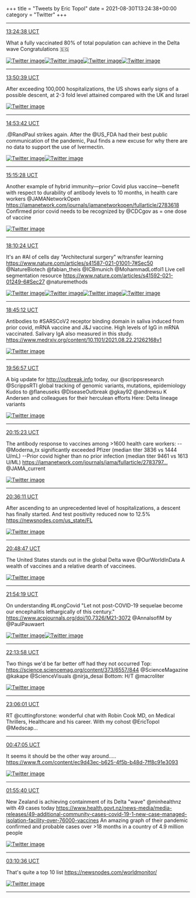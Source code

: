 +++
title = "Tweets by Eric Topol" 
date = 2021-08-30T13:24:38+00:00
category = "Twitter"
+++


---

<a href="https://twitter.com/erictopol/status/1432333442838978562" target="_blank" rel="noreferer">13:24:38 UCT</a>

What a fully vaccinated 80% of total population can achieve in the Delta wave
Congratulations 🇸🇬 

<a href="E-CrbF-VIAQ09d9.jpg"  ><img src="E-CrbF-VIAQ09d9.jpg" alt="Twitter image" ></img></a><a href="E-CrdPLVQAQiGt2.jpg"  ><img src="E-CrdPLVQAQiGt2.jpg" alt="Twitter image" ></img></a><a href="E-CrfDiVQAYsuti.jpg"  ><img src="E-CrfDiVQAYsuti.jpg" alt="Twitter image" ></img></a><a href="E-CrhSmVcAEqHJg.jpg"  ><img src="E-CrhSmVcAEqHJg.jpg" alt="Twitter image" ></img></a>

---

<a href="https://twitter.com/erictopol/status/1432339989635895298" target="_blank" rel="noreferer">13:50:39 UCT</a>

After exceeding 100,000 hospitalizations, the US shows early signs of a possible descent, at 2-3 fold level attained compared with the UK and Israel 

<a href="E-Cw9NzVEA0WKpd.jpg"  ><img src="E-Cw9NzVEA0WKpd.jpg" alt="Twitter image" ></img></a>

---

<a href="https://twitter.com/erictopol/status/1432355854301351945" target="_blank" rel="noreferer">14:53:42 UCT</a>

.@RandPaul strikes again.
After the @US_FDA  had their best public communication of the pandemic, Paul finds a new excuse for why there are no data to support the use of Ivermectin. 

<a href="E-C_jQtVUAI1llS.jpg"  ><img src="E-C_jQtVUAI1llS.jpg" alt="Twitter image" ></img></a><a href="E-C_l3UVIAIyhmH.jpg"  ><img src="E-C_l3UVIAIyhmH.jpg" alt="Twitter image" ></img></a>

---

<a href="https://twitter.com/erictopol/status/1432361333954023428" target="_blank" rel="noreferer">15:15:28 UCT</a>

Another example of hybrid immunity—prior Covid plus vaccine—benefit with respect to durability of antibody levels to 10 months, in health care workers @JAMANetworkOpen 
https://jamanetwork.com/journals/jamanetworkopen/fullarticle/2783618
Confirmed prior covid needs to be recognized by @CDCgov as = one dose of vaccine 

<a href="E-DC8qaVcAkuXR7.jpg"  ><img src="E-DC8qaVcAkuXR7.jpg" alt="Twitter image" ></img></a>

---

<a href="https://twitter.com/erictopol/status/1432405355791740930" target="_blank" rel="noreferer">18:10:24 UCT</a>

It's an #AI of cells day
"Architectural surgery" w/transfer learning
https://www.nature.com/articles/s41587-021-01001-7#Sec50 @NatureBiotech @fabian_theis @ICBmunich 
@MohammadLotfol1
Live cell segmentation resource
https://www.nature.com/articles/s41592-021-01249-6#Sec27 @naturemethods 

<a href="E-DrtsVUYAEZSDP.png"  ><img src="E-DrtsVUYAEZSDP.png" alt="Twitter image" ></img></a><a href="E-DrvAdUUAAuHts.jpg"  ><img src="E-DrvAdUUAAuHts.jpg" alt="Twitter image" ></img></a><a href="E-DsZvXVcAUwsNo.jpg"  ><img src="E-DsZvXVcAUwsNo.jpg" alt="Twitter image" ></img></a><a href="E-DsbECVEAQ46gq.jpg"  ><img src="E-DsbECVEAQ46gq.jpg" alt="Twitter image" ></img></a>

---

<a href="https://twitter.com/erictopol/status/1432414115654340609" target="_blank" rel="noreferer">18:45:12 UCT</a>

Antibodies to #SARSCoV2 receptor binding domain in saliva induced from prior covid, mRNA vaccine and J&amp;J vaccine. High levels of IgG in mRNA vaccinated. Salivary IgA also measured in this study.
https://www.medrxiv.org/content/10.1101/2021.08.22.21262168v1 

<a href="E-D056rUUAElHBD.jpg"  ><img src="E-D056rUUAElHBD.jpg" alt="Twitter image" ></img></a>

---

<a href="https://twitter.com/erictopol/status/1432432171268984833" target="_blank" rel="noreferer">19:56:57 UCT</a>

A big update for http://outbreak.info today, our @scrippsresearch @ScrippsRTI global tracking of genomic variants, mutations, epidemiology
Kudos to @flaneuseks @DiseaseOutbreak @gkay92 @andrewsu K Andersen and colleagues for their herculean efforts
Here: Delta lineage variants 

<a href="E-EEz7OVcAIfz5v.jpg"  ><img src="E-EEz7OVcAIfz5v.jpg" alt="Twitter image" ></img></a>

---

<a href="https://twitter.com/erictopol/status/1432436808042749952" target="_blank" rel="noreferer">20:15:23 UCT</a>

The antibody response to vaccines among &gt;1600 health care workers:
--@Moderna_tx significantly exceeded Pfizer
 (median titer 3836 vs 1444 U/mL)
--Prior covid higher than no prior infection
 (median titer 9461 vs 1613 U/ML)
https://jamanetwork.com/journals/jama/fullarticle/2783797… 
@JAMA_current 

<a href="E-EJmYQVEAMcMzz.jpg"  ><img src="E-EJmYQVEAMcMzz.jpg" alt="Twitter image" ></img></a>

---

<a href="https://twitter.com/erictopol/status/1432442043519827970" target="_blank" rel="noreferer">20:36:11 UCT</a>

After ascending to an unprecedented level of hospitalizations, a descent has finally started. 
And test positivity reduced now to 12.5%
https://newsnodes.com/us_state/FL 

<a href="E-EOaFdVcAI96W9.jpg"  ><img src="E-EOaFdVcAI96W9.jpg" alt="Twitter image" ></img></a>

---

<a href="https://twitter.com/erictopol/status/1432445214103244801" target="_blank" rel="noreferer">20:48:47 UCT</a>

The United States stands out in the global Delta wave
@OurWorldInData 
A wealth of vaccines and a relative dearth of vaccinees. 

<a href="E-EQKsvVgAEYxif.jpg"  ><img src="E-EQKsvVgAEYxif.jpg" alt="Twitter image" ></img></a>

---

<a href="https://twitter.com/erictopol/status/1432461708606377986" target="_blank" rel="noreferer">21:54:19 UCT</a>

On understanding #LongCovid 
"Let not post-COVID-19 sequelae become our encephalitis lethargically of this century."
https://www.acpjournals.org/doi/10.7326/M21-3072
@AnnalsofIM by @PaulPauwaert 

<a href="E-Ef3IZVQAQEwF-.jpg"  ><img src="E-Ef3IZVQAQEwF-.jpg" alt="Twitter image" ></img></a><a href="E-Ef4wYVEAE1RrC.jpg"  ><img src="E-Ef4wYVEAE1RrC.jpg" alt="Twitter image" ></img></a>

---

<a href="https://twitter.com/erictopol/status/1432466653925679105" target="_blank" rel="noreferer">22:13:58 UCT</a>

Two things we'd be far better off had they not occurred 
Top: https://science.sciencemag.org/content/373/6557/844
@ScienceMagazine @kakape @ScienceVisuals @nirja_desai
Bottom: H/T @macroliter 

<a href="E-EkzRjUUAED-Ev.jpg"  ><img src="E-EkzRjUUAED-Ev.jpg" alt="Twitter image" ></img></a>

---

<a href="https://twitter.com/erictopol/status/1432479752854536199" target="_blank" rel="noreferer">23:06:01 UCT</a>

RT @cuttingforstone: wonderful chat with Robin Cook MD, on Medical Thrillers, Healthcare and his career. With my cohost @EricTopol @Medscap…



---

<a href="https://twitter.com/erictopol/status/1432505183590760450" target="_blank" rel="noreferer">00:47:05 UCT</a>

It seems it should be the other way around.....
https://www.ft.com/content/ec9d43ec-b625-4f5b-b48d-7ff8c91e3093 

<a href="E-FH2NgVIAIhFmC.jpg"  ><img src="E-FH2NgVIAIhFmC.jpg" alt="Twitter image" ></img></a>

---

<a href="https://twitter.com/erictopol/status/1432522443516628994" target="_blank" rel="noreferer">01:55:40 UCT</a>

New Zealand is achieving containment of its Delta "wave" @minhealthnz with 49 cases today
https://www.health.govt.nz/news-media/media-releases/49-additional-community-cases-covid-19-1-new-case-managed-isolation-facility-over-76000-vaccines
An amazing graph of their pandemic confirmed and probable cases over &gt;18 months in a country of 4.9 million people 

<a href="E-FWpsSVkAMTIYX.jpg"  ><img src="E-FWpsSVkAMTIYX.jpg" alt="Twitter image" ></img></a>

---

<a href="https://twitter.com/erictopol/status/1432541301245833220" target="_blank" rel="noreferer">03:10:36 UCT</a>

That's quite a top 10 list
https://newsnodes.com/worldmonitor/ 

<a href="E-FosrjVEAUf4Ju.jpg"  ><img src="E-FosrjVEAUf4Ju.jpg" alt="Twitter image" ></img></a>

---
